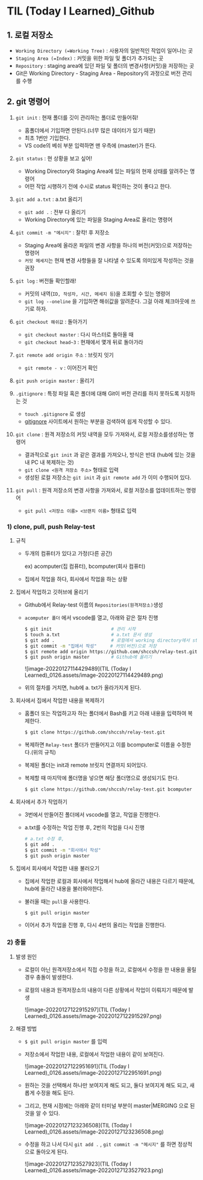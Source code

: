 # TIL (Today I Learned)_Github



## 1. 로컬 저장소

- `Working Directory (=Working Tree)` : 사용자의 일반적인 작업이 일어나는 곳
- `Staging Area (=Index)` : 커밋을 위한 파일 및 폴더가 추가되는 곳
- `Repository` : staging area에 있던 파일 및 폴더의 변경사항(커밋)을 저장하는 곳
- Git은 Working Directory - Staging Area - Repository의 과정으로 버전 관리를 수행



## 2. git 명령어

1. `git init` : 현재 폴더를 깃이 관리하는 폴더로 만들어줘!
   - 홈폴더에서 기입하면 안된다.(너무 많은 데이터가 있기 때문)
   - 최초 1번만 기입한다.
   - VS code의 베쉬 부분 입력하면 맨 우측에 (master)가 뜬다.
2. `git status` : 현 상황을 보고 싶어!
   - Working Directory와 Staging Area에 있는 파일의 현재 상태를 알려주는 명령어
   - 어떤 작업 시행하기 전에 수시로 status 확인하는 것이 좋다고 한다.
3. `git add a.txt` : a.txt 올리기
   - `git add .` : 전부 다 올리기
   - Working Directory에 있는 파일을 Staging Area로 올리는 명령어

4. `git commit -m "메시지"` : 찰칵! 후 저장소
   - Staging Area에 올라온 파일의 변경 사항을 하나의 버전(커밋)으로 저장하는 명령어
   - ``커밋 메세지``는 현재 변경 사항들을 잘 나타낼 수 있도록 의미있게 작성하는 것을 권장
5. `git log` : 버전들 확인할래!
   - 커밋의 내역(`ID, 작성자, 시간, 메세지 등`)을 조회할 수 있는 명령어
   - `git log --oneline` 을 기입하면 해쉬값을 알려준다. 그걸 아래 체크아웃에 쓰기로 하자.
6. `git checkout 해쉬값` : 돌아가기
   - `git checkout master` : 다시 마스터로 돌아올 때
   - `git checkout head~3` : 현재에서 몇개 뒤로 돌아가라
7. `git remote add origin 주소` : 브릿지 잇기
   - `git remote - v` : 이어진거 확인
8. `git push origin master` : 올리기
9. `.gitignore` : 특정 파일 혹은 폴더에 대해 Git이 버전 관리를 하지 못하도록 지정하는 것
   - `touch .gitignore` 로 생성
   - [gitignore](https://gitignore.io/) 사이트에서 원하는 부분을 검색하여 쉽게 작성할 수 있다.
10. `git clone` : 원격 저장소의 커밋 내역을 모두 가져와서, 로컬 저장소를생성하는 명령어
    - 결과적으로 `git init` 과 같은 결과를 가져오나, 방식은 반대 (hub에 있는 것을 내 PC 내 복제하는 것)
    - `git clone <원격 저장소 주소>` 형태로 입력
    - 생성된 로컬 저장소는 `git init` 과 `git remote add` 가 이미 수행되어 있다.
11. `git pull` : 원격 저장소의 변경 사항을 가져와서, 로컬 저장소를 업데이트하는 명령어
    - `git pull <저장소 이름> <브랜치 이름>` 형태로 입력

### 1) clone, pull, push Relay-test

1. 규칙

   - 두개의 컴퓨터가 있다고 가정(다른 공간)

     ex) acomputer(집 컴퓨터), bcomputer(회사 컴퓨터)

   - 집에서 작업을 하다, 회사에서 작업을 하는 상황

2. 집에서 작업하고 깃허브에 올리기 

   - Github에서 Relay-test 이름의 `Repositories(원격저장소)`생성

   - `acomputer 폴더` 에서  vscode를 열고, 아래와 같은 절차 진행

     ``````bash
     $ git init                      # 관리 시작
     $ touch a.txt                   # a.txt 문서 생성
     $ git add .                     # 로컬에서 working directory에서 staging Area로 올림
     $ git commit -m "집에서 작성"     # 커밋(버전)으로 저장
     $ git remote add origin https://github.com/shccsh/relay-test.git   # 아래 이미지 영역에서 URL을 받아 브릿지 잇기
     $ git push origin master        # Github에 올리기
     ``````

     ![image-20220127114429489](TIL (Today I Learned)_0126.assets/image-20220127114429489.png)

   - 위의 절차를 거치면, hub에 a. txt가 올라가지게 된다.

3. 회사에서 집에서 작업한 내용을 복제하기

   - 홈폴더 또는 작업하고자 하는 폴더에서 Bash를 키고 아래 내용을 입력하여 복제한다.

     ``````bash
     $ git clone https://github.com/shccsh/relay-test.git
     ``````

   - 복제하면 `Relay-test` 폴더가 만들어지고 이를 bcomputer로 이름을 수정한다.(위의 규칙)

   - 복제된 폴더는 init과 remote 브릿지 연결까지 되어있다.

   - 복제할 때 마지막에 폴더명을 넣으면 해당 폴더명으로 생성되기도 한다.

     ``````bash
     $ git clone https://github.com/shccsh/relay-test.git bcomputer
     ``````

4. 회사에서 추가 작업하기

   - 3번에서 만들어진 폴더에서 vscode를 열고, 작업을 진행한다.

   - a.txt를 수정하는 작업 진행 후, 2번의 작업을 다시 진행

     ``````bash
     # a.txt 수정 후,
     $ git add .
     $ git commit -m "회사에서 작성"
     $ git push origin master
     ``````

5. 집에서 회사에서 작업한 내용 불러오기

   - 집에서 작업한 로컬과 회사에서 작업해서 hub에 올라간 내용은 다르기 때문에, hub에 올라간 내용을 불러와야한다.

   - 불러올 때는 `pull`을 사용한다.

     ``````bash
     $ git pull origin master
     ``````

   - 이어서 추가 작업을 진행 후, 다시 4번의 올리는 작업을 진행한다.

### 2) 충돌

1. 발생 원인

   - 로컬이 아닌 원격저장소에서 직접 수정을 하고, 로컬에서 수정을 한 내용을 올릴 경우 충돌이 발생한다.

   - 로컬의 내용과 원격저장소의 내용이 다른 상황에서 작업이 이뤄지기 때문에 발생

     ![image-20220127122915297](TIL (Today I Learned)_0126.assets/image-20220127122915297.png)

2. 해결 방법

   - `$ git pull origin master` 를 입력

   - 저장소에서 작업한 내용, 로컬에서 작업한 내용이 같이 보여진다.

     ![image-20220127122951691](TIL (Today I Learned)_0126.assets/image-20220127122951691.png)

   - 원하는 것을 선택해서 하나만 보여지게 해도 되고, 둘다 보여지게 해도 되고, 새롭게 수정을 해도 된다.

   - 그리고, 현재 시점에는 아래와 같이 터미널 부분이 master|MERGING 으로 된 것을 알 수 있다.

     ![image-20220127123236508](TIL (Today I Learned)_0126.assets/image-20220127123236508.png)

   - 수정을 하고 나서 다시 `git add .` , `git commit -m "메시지"` 를 하면 정상적으로 돌아오게 된다.

     ![image-20220127123527923](TIL (Today I Learned)_0126.assets/image-20220127123527923.png)

   





